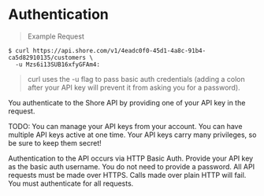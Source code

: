 # Authentication

> Example Request

```language-curl
$ curl https://api.shore.com/v1/4eadc0f0-45d1-4a8c-91b4-ca5d82910135/customers \
  -u Mzs6i13SUB16xfyGFAm4:
```

> curl uses the -u flag to pass basic auth credentials (adding a colon after your API key will prevent it from asking you for a password).

You authenticate to the Shore API by providing one of your API key in the request.

TODO: You can manage your API keys from your account. You can have multiple API keys active at one time. Your API keys carry many privileges, so be sure to keep them secret!

Authentication to the API occurs via HTTP Basic Auth. Provide your API key as the basic auth username. You do not need to provide a password. All API requests must be made over HTTPS. Calls made over plain HTTP will fail. You must authenticate for all requests.


